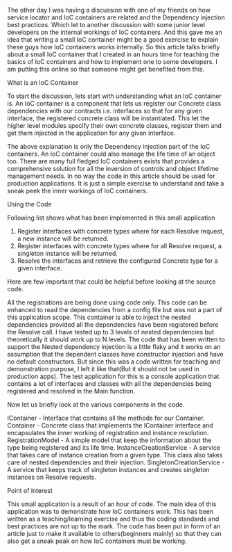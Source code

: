 The other day I was having a discussion with one of my friends on how service locator and IoC containers are related and the Dependency injection best practices. Which let to another discussion
with some junior level developers on the internal workings of IoC containers. And this gave me an idea that writing a small IoC container might be a good exercise to explain these guys how IoC containers works internally. So this article talks briefly about a small IoC container that I created in an hours time for teaching the basics of IoC containers and how to implement one to some developers. I am putting this online so that someone might get benefited from this.

What is an IoC Container

To start the discussion, lets start with understanding what an IoC container is. An IoC container is a component that lets us register our Concrete class dependencies with our contracts i.e. interfaces so that for any given interface, the registered concrete class will be instantiated. This let the higher level modules specify their own concrete classes, register them and get them injected in the application for any given interface.

The above explanation is only the Dependency injection part of the IoC containers. An IoC container could also manage the life time of an object too. There are many full fledged IoC containers exists that provides a comprehensive solution for all the inversion of controls and object lifetime management needs. In no way the code in this article should be used for production applications. It is just a simple exercise to understand and take a sneak peek the inner workings of IoC containers.

Using the Code

Following list shows what has been implemented in this small application

1. Register interfaces with concrete types where for each Resolve request, a new instance will be returned.
2. Register interfaces with concrete types where for all Resolve request, a singleton instance will be returned.
3. Resolve the interfaces and retrieve the configured Concrete type for a given interface.

Here are few important that could be helpful before looking at the source code.

All the registrations are being done using code only. This code can be enhanced to read the dependencies from a config file but was not a part of this application scope.
This container is able to inject the nested dependencies provided all the dependencies have been registered before the Resolve call. I have tested up to 3 levels of nested dependencies but theoretically it should work up to N levels.
The code that has been written to support the Nested dependency injection is a little flaky and it works on an assumption that the dependent classes have constructor injection and have no default constructors. But since this was a code written for teaching and demonstration purpose, I left it like that(But it should not be used in production apps).
The test application for this is a console application that contains a lot of interfaces and classes with all the dependencies being registered and resolved in the Main function.

Now let us briefly look at the various components in the code.

IContainer - Interface that contains all the methods for our Container.
Container - Concrete class that implements the IContainer interface and encapsulates the inner working of registration and instance resolution.
RegistrationModel -  A simple model that keep the information about the type being registered and its life time.
InstanceCreationService - A service that takes care of instance creation from a given type. This class also takes care of nested dependencies and their injection.
SingletonCreationService - A service that keeps track of singleton instances and creates singleton instances on Resolve requests.

Point of interest

This small application is a result of an hour of code. The main idea of this application was to demonstrate how IoC containers work. This has been written as a teaching/learning exercise and thus the coding standards and best practices are not up to the mark. The code has been put in form of an article just to make it available to others(beginners mainly) so that they can also get a sneak peak on how IoC containers must be working. 
